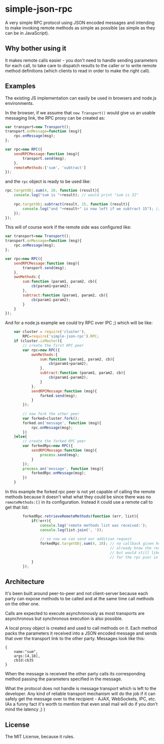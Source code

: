 simple-json-rpc
===============

A very simple RPC protocol using JSON encoded messages and intending to make invoking remote methods as simple as possible (as simple as they can be in JavaScript).

## Why bother using it

It makes remote calls easier - you don't need to handle sending parameters for each call, to take care to dispatch results to the caller or to write remote method definitions (which clients to read in order to make the right call).

## Examples

The existing JS implementation can easily be used in browsers and node.js environments.

In the browser, if we assume that `new Transport()` would give us an usable messaging link, the RPC proxy can be created as:

```javascript
var transport=new Transport();
transport.onMessage=function (msg){
	rpc.onMessage(msg);
};

var rpc=new RPC({
	sendRPCMessage:function (msg){
		transport.send(msg);
	},
	remoteMethods:['sum', 'subtract']
});
``` 

and the `rpc` object is ready to be used like:

```javascript
rpc.targetObj.sum(4, 28, function (result){
	console.log("sum is "+result); // would print "sum is 32"
	
	rpc.targetObj.subtract(result, 15, function (result){
		console.log("and "+result+" is now left if we subtract 15"); // would print "and 17 is now left if we subtract 15"
	});
});
```

This will of course work if the remote side was configured like:

```javascript
var transport=new Transport();
transport.onMessage=function (msg){
	rpc.onMessage(msg);
};

var rpc=new RPC({
	sendRPCMessage:function (msg){
		transport.send(msg);
	},
	ownMethods:{
		sum:function (param1, param2, cb){
			cb(param1+param2);
		},
		subtract:function (param1, param2, cb){
			cb(param1-param2);
		}
	}
});
```

And for a node.js example we could try RPC over IPC ;) which will be like:
``` javascript
	var cluster = require('cluster'),
		RPC=require('simple-json-rpc').RPC;
	if (cluster.isMaster){
		// create the first RPC peer
		var rpc=new RPC({
			ownMethods:{
				sum:function (param1, param2, cb){
					cb(param1+param2);
				},
				subtract:function (param1, param2, cb){
					cb(param1-param2);
				}
			},
			sendRPCMessage:function (msg){
				forked.send(msg);
			}
		});
		
		// now fork the other peer
		var forked=cluster.fork();
		forked.on('message', function (msg){
			rpc.onMessage(msg);
		})
	}else{
		// create the forked RPC peer
		var forkedRpc=new RPC({
			sendRPCMessage:function (msg){
				process.send(msg);
			}
		});
		process.on('message', function (msg){
			forkedRpc.onMessage(msg);
		})
	}
```

In this example the forked rpc peer is not yet capable of calling the remote methods because it doesn't what what they could be since there was no `remoteMethods:[]` in its configuration. Instead it could use a remote call to get that list:
```javascript
		forkedRpc.retrieveRemoteMethods(function (err, list){
			if(!err){
				console.log('remote methods list was received:');
				console.log(list.join(', '));
				
				// so now we can send our addition request
				forkedRpc.targetObj.sum(4, 28); // no callback given here because this time we probably 
												// already know the result will be 32 
												// but would still like to leave this as an exercise 
												// for the rpc pier in the master process ;) 
			}
		});
```

## Architecture

It's been built around peer-to-peer and not client-server because each party can expose methods to be called and at the same time call methods on the other one.

Calls are expected to execute asynchronously as most transports are asynchronous but synchronous execution is also possible.

A local proxy object is created and used to call methods on it. Each method packs the parameters it received into a JSON encoded message and sends that over the transport link to the other party. Messages look like this:
```
{
	name:"sum",
	args:[4,18],
	cbId:cb35
}
```
When the message is received the other party calls its corresponding method passing the parameters specified in the message.

What the protocol does not handle is message transport which is left to the developer. Any kind of reliable transport mechanism will do the job if it can safely get the message over to the recipient - AJAX, WebSockets, IPC, etc. (As a funny fact it's worth to mention that even snail mail will do if you don't mind the latency ;) )

## License
The MIT License, because it rules.
